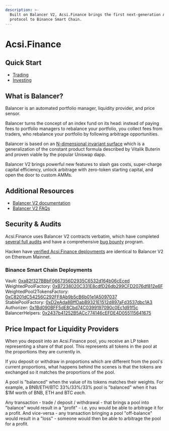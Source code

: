 ```yaml
---
description: >-
  Built on Balancer V2, Acsi.Finance brings the first next-generation AMM
  protocol to Binance Smart Chain.
---
```


# Acsi.Finance

## Quick Start

* [Trading](https://docs.balancer.fi/getting-started/walkthroughs/trading)
* [Investing](https://docs.balancer.fi/getting-started/walkthroughs/invest)

## What is Balancer?

Balancer is an automated portfolio manager, liquidity provider, and price sensor.

Balancer turns the concept of an index fund on its head: instead of paying fees to portfolio managers to rebalance your portfolio, you collect fees from traders, who rebalance your portfolio by following arbitrage opportunities.

Balancer is based on an [N-dimensional invariant surface](https://balancer.finance/whitepaper/) which is a generalization of the constant product formula described by Vitalik Buterin and proven viable by the popular Uniswap dapp.

Balancer V2 brings powerful new features to slash gas costs, super-charge capital efficiency, unlock arbitrage with zero-token starting capital, and open the door to custom AMMs.

## Additional Resources

* [Balancer V2 documentation](https://docs.balancer.fi/)
* [Balancer V2 FAQs](https://docs.balancer.fi/getting-started/faqs)

## Security & Audits

Acsi.Finance uses Balancer V2 contracts verbatim, which have completed [several full audits](https://docs.balancer.fi/core-concepts/security/audits) and have a comprehensive [bug bounty](https://docs.balancer.fi/core-concepts/security/bug-bounties) program.

Hacken have [verified Acsi.Finance deployments](https://github.com/acryptos/acryptos-protocol/blob/main/audits/20211105-Hacken-AcsiFinance-BalancerV2.pdf) are identical to Balancer V2 on Ethereum Mainnet.

### Binance Smart Chain Deployments

Vault: [0xa82f327BBbF0667356D2935C6532d164b06cEced](https://bscscan.com/address/0xa82f327BBbF0667356D2935C6532d164b06cEced)\
WeightedPoolFactory: [0xB7238020C331E8cdfD26db299CFD2076df812e6F](https://bscscan.com/address/0xB7238020C331E8cdfD26db299CFD2076df812e6F)\
WeightedPool2TokensFactory: [0xC8201dC54256C292FF8Ab9b5cB6b01e1A5097037](https://bscscan.com/address/0xC8201dC54256C292FF8Ab9b5cB6b01e1A5097037)\
StablePoolFactory: [0xD2eAda8BffDabB9321E1512d897aFd3537dbc1A3](https://bscscan.com/address/0xD2eAda8BffDabB9321E1512d897aFd3537dbc1A3)\
Authorizer: [0x1Bd090BFF5dE8Cbd74C0399197090c0Ec1d91f5c](https://bscscan.com/address/0x1Bd090BFF5dE8Cbd74C0399197090c0Ec1d91f5c)\
BalancerHelpers: [0x2437b41252B5ACc774146cEFDE4D055115641675](https://bscscan.com/address/0x2437b41252B5ACc774146cEFDE4D055115641675)

## Price Impact for Liquidity Providers

When you deposit into an Acsi.Finance pool, you receive an LP token representing a share of that pool. This represents all tokens in the pool at the proportions they are currently in.

If you deposit or withdraw in proportions which are different from the pool's current proportions, what happens behind the scenes is that the tokens are exchanged so it matches the proportions of the pool.

A pool is "balanced" when the value of its tokens matches their weights. For example, a BNB/ETH/BTC 33%/33%/33% pool is "balanced" when it has $1M worth of BNB, ETH and BTC _each_.

Any transaction - trade / deposit / withdrawal - that brings a pool into "balance" would result in a "profit" - i.e. you would be able to arbitrage it for a profit. And vice-versa - any transaction bringing a pool "off-balance" would result in a "loss" - someone would then be able to arbitrage the pool for a profit.

